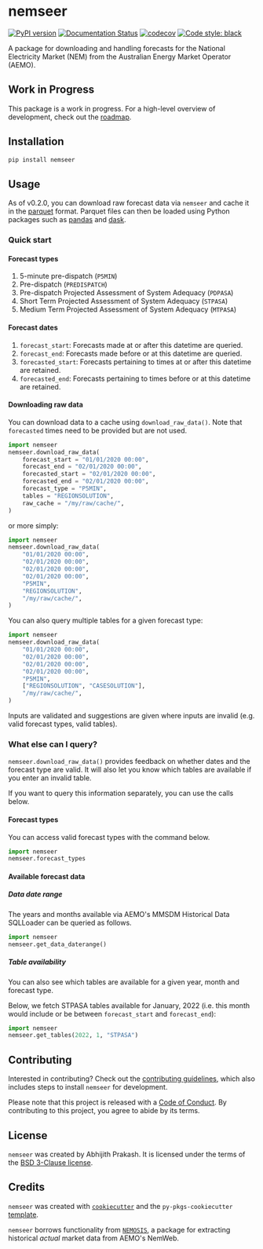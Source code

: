 # nemseer
[![PyPI version](https://badge.fury.io/py/nemseer.svg)](https://badge.fury.io/py/nemseer)
[![Documentation Status](https://readthedocs.org/projects/nemseer/badge/?version=latest)](https://nemseer.readthedocs.io/en/latest/?badge=latest)
[![codecov](https://codecov.io/gh/UNSW-CEEM/NEMSEER/branch/master/graph/badge.svg?token=BO69YSQIGI)](https://codecov.io/gh/UNSW-CEEM/NEMSEER)
[![Code style: black](https://img.shields.io/badge/code%20style-black-000000.svg)](https://github.com/psf/black)

A package for downloading and handling forecasts for the National Electricity Market (NEM) from the Australian Energy Market Operator (AEMO).

## Work in Progress

This package is a work in progress. For a high-level overview of development, check out the [roadmap](ROADMAP.md).

## Installation

```bash
pip install nemseer
```

## Usage

As of v0.2.0, you can download raw forecast data via `nemseer` and cache it in the [parquet](https://www.databricks.com/glossary/what-is-parquet) format. Parquet files can then be loaded using Python packages such as [pandas](https://pandas.pydata.org/docs/reference/api/pandas.read_parquet.html) and [dask](https://docs.dask.org/en/stable/generated/dask.dataframe.read_parquet.html).

### Quick start

#### Forecast types

1. 5-minute pre-dispatch (`P5MIN`)
2. Pre-dispatch (`PREDISPATCH`)
3. Pre-dispatch Projected Assessment of System Adequacy (`PDPASA`)
4. Short Term Projected Assessment of System Adequacy (`STPASA`)
3. Medium Term Projected Assessment of System Adequacy (`MTPASA`)

#### Forecast dates

1. `forecast_start`: Forecasts made at or after this datetime are queried.
2. `forecast_end`: Forecasts made before or at this datetime are queried.
3. `forecasted_start`: Forecasts pertaining to times at or after this datetime are retained.
4. `forecasted_end`: Forecasts pertaining to times before or at this datetime are retained.

#### Downloading raw data

You can download data to a cache using `download_raw_data()`. Note that `forecasted` times need to be provided but are not used.

```python
import nemseer
nemseer.download_raw_data(
    forecast_start = "01/01/2020 00:00", 
    forecast_end = "02/01/2020 00:00",
    forecasted_start = "02/01/2020 00:00",
    forecasted_end = "02/01/2020 00:00",
    forecast_type = "P5MIN",
    tables = "REGIONSOLUTION",
    raw_cache = "/my/raw/cache/",
)
```

or more simply:

```python
import nemseer
nemseer.download_raw_data(
    "01/01/2020 00:00", 
    "02/01/2020 00:00",
    "02/01/2020 00:00",
    "02/01/2020 00:00",
    "P5MIN",
    "REGIONSOLUTION",
    "/my/raw/cache/",
)
```

You can also query multiple tables for a given forecast type:

```python
import nemseer
nemseer.download_raw_data(
    "01/01/2020 00:00", 
    "02/01/2020 00:00",
    "02/01/2020 00:00",
    "02/01/2020 00:00",
    "P5MIN",
    ["REGIONSOLUTION", "CASESOLUTION"],
    "/my/raw/cache/",
)
```

Inputs are validated and suggestions are given where inputs are invalid (e.g. valid forecast types, valid tables).
### What else can I query?

`nemseer.download_raw_data()` provides feedback on whether dates and the forecast type are valid. It will also let you know which tables are available if you enter an invalid table.

If you want to query this information separately, you can use the calls below.

#### Forecast types

You can access valid forecast types with the command below.

```python
import nemseer
nemseer.forecast_types
```

#### Available forecast data

##### Data date range

The years and months available via AEMO's MMSDM Historical Data SQLLoader can be queried as follows.

```python
import nemseer
nemseer.get_data_daterange()
```
##### Table availability

You can also see which tables are available for a given year, month and forecast type. 

Below, we fetch STPASA tables available for January, 2022 (i.e. this month would include or be between `forecast_start` and `forecast_end`):
```python
import nemseer
nemseer.get_tables(2022, 1, "STPASA")
```

## Contributing

Interested in contributing? Check out the [contributing guidelines](CONTRIBUTING.md), which also includes steps to install `nemseer` for development.

Please note that this project is released with a [Code of Conduct](CONDUCT.md). By contributing to this project, you agree to abide by its terms.

## License

`nemseer` was created by Abhijith Prakash. It is licensed under the terms of the [BSD 3-Clause license](LICENSE).

## Credits

`nemseer` was created with [`cookiecutter`](https://cookiecutter.readthedocs.io/en/latest/) and the `py-pkgs-cookiecutter` [template](https://github.com/py-pkgs/py-pkgs-cookiecutter).

`nemseer` borrows functionality from [`NEMOSIS`](https://github.com/UNSW-CEEM/NEMOSIS), a package for extracting historical *actual* market data from AEMO's NemWeb.
